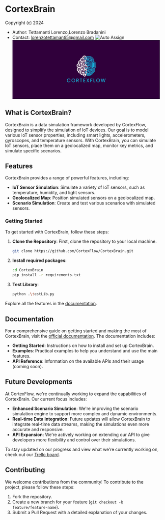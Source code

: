 # CortexBrain
Copyright (c) 2024
- Author: Tettamanti Lorenzo,Lorenzo Bradanini
- Contact: lorenzotettamanti5@gmail.com
![Auto Assign](https://github.com/CortexFlow/CortexBrain/actions/workflows/auto-assign.yml/badge.svg)
![CortexFlow Logo](banner.png)

## What is CortexBrain?

CortexBrain is a data simulation framework developed by CortexFlow, designed to simplify the simulation of IoT devices. Our goal is to model various IoT sensor properties, including smart lights, accelerometers, gyroscopes, and temperature sensors. With CortexBrain, you can simulate IoT sensors, place them on a geolocalized map, monitor key metrics, and simulate specific scenarios.

## Features

CortexBrain provides a range of powerful features, including:

- **IoT Sensor Simulation**: Simulate a variety of IoT sensors, such as temperature, humidity, and light sensors.
- **Geolocalized Map**: Position simulated sensors on a geolocalized map.
- **Scenario Simulation**: Create and test various scenarios with simulated sensors.

### Getting Started

To get started with CortexBrain, follow these steps:

1. **Clone the Repository**: First, clone the repository to your local machine.

   ```bash
   git clone https://github.com/CortexFlow/CortexBrain.git
    ```

2. **Install required packages**:

   ```bash
   cd CortexBrain
   pip install -r requirements.txt

3. **Test Library**:

   ```bash
   python .\testLib.py

Explore all the features in the [documentation](doc.md).

## Documentation

For a comprehensive guide on getting started and making the most of CortexBrain, visit the [official documentation](doc.md). The documentation includes:

- **Getting Started**: Instructions on how to install and set up CortexBrain.
- **Examples**: Practical examples to help you understand and use the main features.
- **API Reference**: Information on the available APIs and their usage (coming soon).

## Future Developments

At CortexFlow, we're continually working to expand the capabilities of CortexBrain. Our current focus includes:

- **Enhanced Scenario Simulation**: We're improving the scenario simulation engine to support more complex and dynamic environments.
- **Real-time Data Integration**: Future updates will allow CortexBrain to integrate real-time data streams, making the simulations even more accurate and responsive.
- **API Expansion**: We're actively working on extending our API to give developers more flexibility and control over their simulations.

To stay updated on our progress and view what we're currently working on, check out our [Trello board](https://trello.com/invite/b/66c731aab6030598aef7aed3/ATTIdfd7d08e42dca6f8b56a8b26f499ab8c95EB547E/cortexbrain).

## Contributing

We welcome contributions from the community! To contribute to the project, please follow these steps:

1. Fork the repository.
2. Create a new branch for your feature (`git checkout -b feature/feature-name`).
3. Submit a Pull Request with a detailed explanation of your changes.
